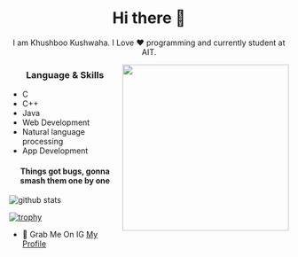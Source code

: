 <h1 align="center"> Hi there 👋 </h1>
<p align="center"> I am Khushboo Kushwaha. I Love ❤️ programming and currently student at AIT. </p>
<img align="right" src="https://cdn2.sharechat.com/cutecartoongirlsdp_2cb3cfb2_1657197291299_sc_cmprsd_75.jpg" height="300" width="300">
<h3 align="center"> Language & Skills </h3>

- C
- C++
- Java
- Web Development
- Natural language processing
- App Development

<h4 align="center">Things got bugs, gonna smash them one by one</h4>

<img align="center" src="https://github-readme-stats.vercel.app/api?username=victoramit&show_icons=true&include_all_commits=true&theme=blue-white&count_private=true" alt="github stats">

[![trophy](https://github-profile-trophy.vercel.app/?username=aayushi-droid&theme=gruvbox)](https://github.com/ryo-ma/github-profile-trophy)
- 📝 Grab Me On IG [My Profile](https://instagram.com/khush_kushwaha)

